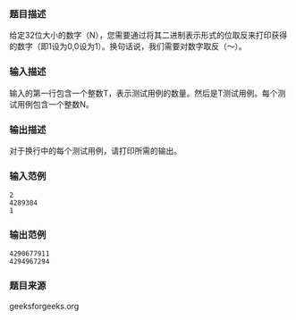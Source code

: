 ### 题目描述
给定32位大小的数字（N），您需要通过将其二进制表示形式的位取反来打印获得的数字（即1设为0,0设为1）。换句话说，我们需要对数字取反（〜）。
### 输入描述
输入的第一行包含一个整数T，表示测试用例的数量。然后是T测试用例。每个测试用例包含一个整数N。
### 输出描述
对于换行中的每个测试用例，请打印所需的输出。
### 输入范例
```
2
4289384
1
```
### 输出范例
```
4290677911
4294967294
```
### 题目来源
geeksforgeeks.org
